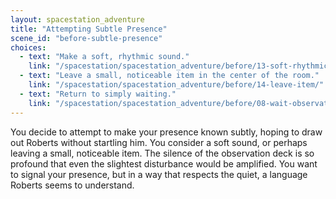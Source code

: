 ```yaml
---
layout: spacestation_adventure
title: "Attempting Subtle Presence"
scene_id: "before-subtle-presence"
choices:
  - text: "Make a soft, rhythmic sound."
    link: "/spacestation/spacestation_adventure/before/13-soft-rhythmic-sound/"
  - text: "Leave a small, noticeable item in the center of the room."
    link: "/spacestation/spacestation_adventure/before/14-leave-item/"
  - text: "Return to simply waiting."
    link: "/spacestation/spacestation_adventure/before/08-wait-observation-deck/"
---
```


You decide to attempt to make your presence known subtly, hoping to draw out Roberts without startling him. You consider a soft sound, or perhaps leaving a small, noticeable item. The silence of the observation deck is so profound that even the slightest disturbance would be amplified. You want to signal your presence, but in a way that respects the quiet, a language Roberts seems to understand.
